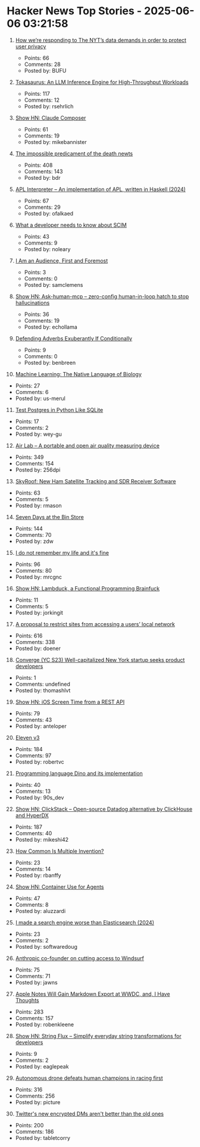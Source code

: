 # Hacker News Top Stories - 2025-06-06 03:21:58

1. [How we’re responding to The NYT’s data demands in order to protect user privacy](https://openai.com/index/response-to-nyt-data-demands/)
   - Points: 66
   - Comments: 28
   - Posted by: BUFU

2. [Tokasaurus: An LLM Inference Engine for High-Throughput Workloads](https://scalingintelligence.stanford.edu/blogs/tokasaurus/)
   - Points: 117
   - Comments: 12
   - Posted by: rsehrlich

3. [Show HN: Claude Composer](https://github.com/possibilities/claude-composer)
   - Points: 61
   - Comments: 19
   - Posted by: mikebannister

4. [The impossible predicament of the death newts](https://crookedtimber.org/2025/06/05/occasional-paper-the-impossible-predicament-of-the-death-newts/)
   - Points: 408
   - Comments: 143
   - Posted by: bdr

5. [APL Interpreter – An implementation of APL, written in Haskell (2024)](https://scharenbroch.dev/projects/apl-interpreter/)
   - Points: 67
   - Comments: 29
   - Posted by: ofalkaed

6. [What a developer needs to know about SCIM](https://tesseral.com/blog/what-a-developer-needs-to-know-about-scim)
   - Points: 43
   - Comments: 9
   - Posted by: noleary

7. [I Am an Audience, First and Foremost](https://ratsfromrocks.substack.com/p/i-am-an-audience-first-and-foremost)
   - Points: 3
   - Comments: 0
   - Posted by: samclemens

8. [Show HN: Ask-human-mcp – zero-config human-in-loop hatch to stop hallucinations](https://masonyarbrough.com/blog/ask-human)
   - Points: 36
   - Comments: 19
   - Posted by: echollama

9. [Defending Adverbs Exuberantly If Conditionally](https://countercraft.substack.com/p/defending-adverbs-exuberantly-if)
   - Points: 9
   - Comments: 0
   - Posted by: benbreen

10. [Machine Learning: The Native Language of Biology](https://decodingbiology.substack.com/p/machine-learning-the-native-language)
   - Points: 27
   - Comments: 6
   - Posted by: us-merul

11. [Test Postgres in Python Like SQLite](https://github.com/wey-gu/py-pglite)
   - Points: 17
   - Comments: 2
   - Posted by: wey-gu

12. [Air Lab – A portable and open air quality measuring device](https://networkedartifacts.com/airlab/simulator)
   - Points: 349
   - Comments: 154
   - Posted by: 256dpi

13. [SkyRoof: New Ham Satellite Tracking and SDR Receiver Software](https://www.rtl-sdr.com/skyroof-new-ham-satellite-tracking-and-sdr-receiver-software/)
   - Points: 63
   - Comments: 5
   - Posted by: rmason

14. [Seven Days at the Bin Store](https://defector.com/seven-days-at-the-bin-store)
   - Points: 144
   - Comments: 70
   - Posted by: zdw

15. [I do not remember my life and it's fine](https://aethermug.com/posts/i-do-not-remember-my-life-and-it-s-fine)
   - Points: 96
   - Comments: 80
   - Posted by: mrcgnc

16. [Show HN: Lambduck, a Functional Programming Brainfuck](https://imjakingit.github.io/lambduck/)
   - Points: 11
   - Comments: 5
   - Posted by: jorkingit

17. [A proposal to restrict sites from accessing a users’ local network](https://github.com/explainers-by-googlers/local-network-access)
   - Points: 616
   - Comments: 338
   - Posted by: doener

18. [Converge (YC S23) Well-capitalized New York startup seeks product developers](https://www.runconverge.com/careers)
   - Points: 1
   - Comments: undefined
   - Posted by: thomashlvt

19. [Show HN: iOS Screen Time from a REST API](https://www.thescreentimenetwork.com/api/)
   - Points: 79
   - Comments: 43
   - Posted by: anteloper

20. [Eleven v3](https://elevenlabs.io/v3)
   - Points: 184
   - Comments: 97
   - Posted by: robertvc

21. [Programming language Dino and its implementation](https://github.com/dino-lang/dino)
   - Points: 40
   - Comments: 13
   - Posted by: 90s_dev

22. [Show HN: ClickStack – Open-source Datadog alternative by ClickHouse and HyperDX](https://github.com/hyperdxio/hyperdx)
   - Points: 187
   - Comments: 40
   - Posted by: mikeshi42

23. [How Common Is Multiple Invention?](https://www.construction-physics.com/p/how-often-do-inventions-have-multiple)
   - Points: 23
   - Comments: 14
   - Posted by: rbanffy

24. [Show HN: Container Use for Agents](https://github.com/dagger/container-use)
   - Points: 47
   - Comments: 8
   - Posted by: aluzzardi

25. [I made a search engine worse than Elasticsearch (2024)](https://softwaredoug.com/blog/2024/08/06/i-made-search-worse-elasticsearch)
   - Points: 23
   - Comments: 2
   - Posted by: softwaredoug

26. [Anthropic co-founder on cutting access to Windsurf](https://techcrunch.com/2025/06/05/anthropic-co-founder-on-cutting-access-to-windsurf-it-would-be-odd-for-us-to-sell-claude-to-openai/)
   - Points: 75
   - Comments: 71
   - Posted by: jawns

27. [Apple Notes Will Gain Markdown Export at WWDC, and, I Have Thoughts](https://daringfireball.net/linked/2025/06/04/apple-notes-markdown)
   - Points: 283
   - Comments: 157
   - Posted by: robenkleene

28. [Show HN: String Flux – Simplify everyday string transformations for developers](https://stringflux.io)
   - Points: 9
   - Comments: 2
   - Posted by: eaglepeak

29. [Autonomous drone defeats human champions in racing first](https://www.tudelft.nl/en/2025/lr/autonomous-drone-from-tu-delft-defeats-human-champions-in-historic-racing-first)
   - Points: 316
   - Comments: 256
   - Posted by: picture

30. [Twitter's new encrypted DMs aren't better than the old ones](https://mjg59.dreamwidth.org/71646.html)
   - Points: 200
   - Comments: 186
   - Posted by: tabletcorry

